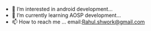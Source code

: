- 👀 I’m interested in android development...
- 🌱 I’m currently learning AOSP development...
- 📫 How to reach me ... email:Rahul.shwork@gmail.com

<!---
rahulsharma860/rahulsharma860 is a ✨ special ✨ repository because its `README.md` (this file) appears on your GitHub profile.
You can click the Preview link to take a look at your changes.
--->
